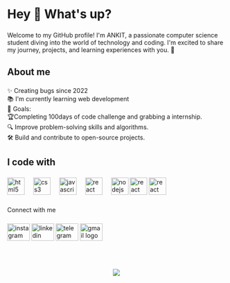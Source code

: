 <h1 align="left">Hey 👋 What's up?</h1>

###

<p align="left">Welcome to my GitHub profile! I'm ANKIT, a passionate computer science student diving into the world of technology and coding. I'm excited to share my journey, projects, and learning experiences with you. 🚀</p>

###

<h2 align="left">About me</h2>

###

<p align="left">✨ Creating bugs since 2022<br>📚 I'm currently learning web development <br>🎯 Goals:<br>🏆Completing 100days of code challenge and grabbing a internship.<br>🔍 Improve problem-solving skills and algorithms.<br>🛠️ Build and contribute to open-source projects.</p>

###

<h2 align="left">I code with</h2>

###

<div align="left">
  <img src="https://cdn.jsdelivr.net/gh/devicons/devicon/icons/html5/html5-original.svg" height="40" alt="html5 logo"  />
  <img width="12" />
  <img src="https://cdn.jsdelivr.net/gh/devicons/devicon/icons/css3/css3-original.svg" height="40" alt="css3 logo"  />
  <img width="12" />
  <img src="https://cdn.jsdelivr.net/gh/devicons/devicon/icons/javascript/javascript-original.svg" height="40" alt="javascript logo"  />
  <img width="12" />
  <img src="https://cdn.jsdelivr.net/gh/devicons/devicon/icons/react/react-original.svg" height="40" alt="react logo"  />
  <img width="12" />
  <img src="https://cdn.jsdelivr.net/gh/devicons/devicon/icons/nodejs/nodejs-original.svg" height="40" alt="nodejs logo"  />
  <img img src="https://cdn.jsdelivr.net/gh/devicons/devicon/icons/git/git-original.svg" height="40" alt="react logo"  />
    <img img src="https://cdn.jsdelivr.net/gh/devicons/devicon/icons/github/github-original.svg" height="40" alt="react logo"  />
</div>

###
### 
###
<p align="left">Connect with me</p>

###
<div align="left">
 <a href="https://www.instagram.com/ankit__mamgai?igsh=MWh0enJnbHkwOXNqbQ=="> <img src="https://raw.githubusercontent.com/maurodesouza/profile-readme-generator/master/src/assets/icons/social/instagram/default.svg" width="52" height="40" alt="instagram logo"  /></a>
  <a href="linkedin.com/in/ankit-mamgai-b97">  <img src="https://raw.githubusercontent.com/maurodesouza/profile-readme-generator/master/src/assets/icons/social/linkedin/default.svg" width="52" height="40" alt="linkedin logo"  /></a>
  <a href="https://t.me/ankitmamgai01">  <img src="https://raw.githubusercontent.com/maurodesouza/profile-readme-generator/master/src/assets/icons/social/telegram/default.svg" width="52" height="40" alt="telegram logo"  /></a>
  <a href="mailto:ankitmamgai98@gmail.com">  <img src="https://raw.githubusercontent.com/maurodesouza/profile-readme-generator/master/src/assets/icons/social/gmail/default.svg" width="52" height="40" alt="gmail logo"  /></a>
</div>

###

<h3 align="left"></h3>

###

<br clear="both">

<div align="left">
</div>

###

<p align="left"></p>

###

<div align="center">
  <img src="https://profile-counter.glitch.me/Ankit-gt/count.svg?"  />
</div>

###


###
